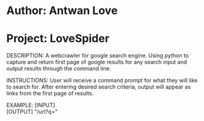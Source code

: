 # Author: Antwan Love
# Project: LoveSpider

DESCRIPTION:
A webcrawler for google search engine. Using python to capture and return first page of google results for any search input and output results through the command line.

INSTRUCTIONS:
User will receive a command prompt for what they will like to search for. After entering desired search criteria, output will appear as links from the first page of results. 

EXAMPLE:
	[INPUT] <website>	
	[OUTPUT] "/url?q=<website>"

